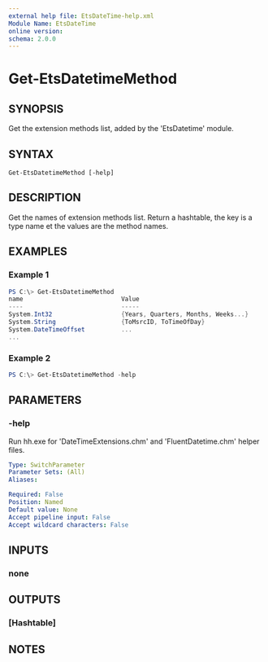 ```yaml
---
external help file: EtsDateTime-help.xml
Module Name: EtsDateTime
online version:
schema: 2.0.0
---
```


# Get-EtsDatetimeMethod

## SYNOPSIS
Get the extension methods list, added by the 'EtsDatetime' module.

## SYNTAX

```
Get-EtsDatetimeMethod [-help]
```

## DESCRIPTION
Get the names of extension methods list.
Return a hashtable, the key is a type name et the values are the method names.

## EXAMPLES

### Example 1
```powershell
PS C:\> Get-EtsDatetimeMethod
name                           Value
----                           -----
System.Int32                   {Years, Quarters, Months, Weeks...}
System.String                  {ToMsrcID, ToTimeOfDay}
System.DateTimeOffset          ...
...

```

### Example 2
```powershell
PS C:\> Get-EtsDatetimeMethod -help
```

## PARAMETERS

### -help
Run hh.exe for 'DateTimeExtensions.chm' and 'FluentDatetime.chm' helper files.

```yaml
Type: SwitchParameter
Parameter Sets: (All)
Aliases:

Required: False
Position: Named
Default value: None
Accept pipeline input: False
Accept wildcard characters: False
```

## INPUTS

### none

## OUTPUTS

### [Hashtable]

## NOTES

